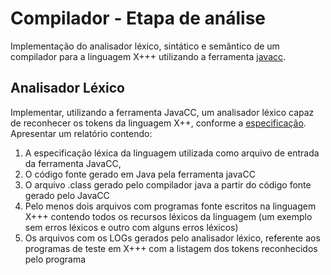 # Compilador - Etapa de análise

Implementação do analisador léxico, sintático e semântico de um compilador para a linguagem X+++ utilizando a ferramenta [javacc](https://javacc.org). 

## Analisador Léxico

Implementar, utilizando a ferramenta JavaCC, um analisador léxico capaz de reconhecer os tokens da linguagem X++, conforme a [especificação](docs/especificaocao.pdf).
Apresentar um relatório contendo:
1. A especificação léxica da linguagem utilizada como arquivo de entrada da ferramenta JavaCC,
2. O código fonte gerado em Java pela ferramenta javaCC
3. O arquivo .class gerado pelo compilador java a partir do código fonte gerado pelo JavaCC
4. Pelo menos dois arquivos com programas fonte escritos na linguagem X+++ contendo todos os recursos léxicos da linguagem (um exemplo sem erros léxicos e outro com alguns erros léxicos)
5. Os arquivos com os LOGs gerados pelo analisador léxico, referente aos programas de teste em X+++ com a listagem dos tokens reconhecidos pelo programa
 
